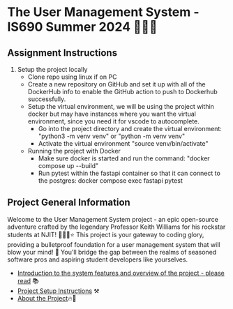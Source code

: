 

# The User Management System - IS690 Summer 2024 🎉✨🔥

## Assignment Instructions

1. Setup the project locally
    * Clone repo using linux if on PC
    * Create a new repository on GitHub and set it up with all of the DockerHub info to enable the GitHub action to push to Dockerhub successfully.
    * Setup the virtual environment, we will be using the project within docker but may have instances where you want the virtual environment, since you need it for vscode to autocomplete.
        * Go into the project directory and create the virtual environment: "python3 -m venv venv"   or "python -m venv venv"
        * Activate the virtual environment "source venv/bin/activate"
    * Running the project with Docker
        * Make sure docker is started and run the command: "docker compose up --build"
        * Run pytest within the fastapi container so that it can connect to the postgres:  docker compose exec fastapi pytest


## Project General Information

Welcome to the User Management System project - an epic open-source adventure crafted by the legendary Professor Keith Williams for his rockstar students at NJIT! 🏫👨‍🏫⭐ This project is your gateway to coding glory, providing a bulletproof foundation for a user management system that will blow your mind! 🤯 You'll bridge the gap between the realms of seasoned software pros and aspiring student developers like yourselves. 


- [Introduction to the system features and overview of the project - please read](system_documentation.md) 📚
- [Project Setup Instructions](setup.md) ⚒️
- [About the Project](about.md)🔥🌟


